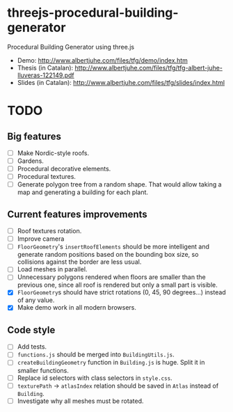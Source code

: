 threejs-procedural-building-generator
=====================================

Procedural Building Generator using three.js

* Demo: http://www.albertjuhe.com/files/tfg/demo/index.htm
* Thesis (in Catalan): http://www.albertjuhe.com/files/tfg/tfg-albert-juhe-lluveras-122149.pdf
* Slides (in Catalan): http://www.albertjuhe.com/files/tfg/slides/index.html

# TODO
## Big features
* [ ] Make Nordic-style roofs.
* [ ] Gardens.
* [ ] Procedural decorative elements.
* [ ] Procedural textures.
* [ ] Generate polygon tree from a random shape. That would allow taking a map and generating a building for each plant.
## Current features improvements
* [ ] Roof textures rotation.
* [ ] Improve camera
* [ ] `FloorGeometry`'s `insertRoofElements` should be more intelligent and generate random positions based on the bounding box size, so collisions against the border are less usual.
* [ ] Load meshes in parallel.
* [ ] Unnecessary polygons rendered when floors are smaller than the previous one, since all roof is rendered but only a small part is visible.
* [x] `FloorGeometry`s should have strict rotations (0, 45, 90 degrees...) instead of any value.
* [x] Make demo work in all modern browsers.
## Code style
* [ ] Add tests.
* [ ] `functions.js` should be merged into `BuildingUtils.js`.
* [ ] `createBuildingGeometry` function in `Building.js` is huge. Split it in smaller functions.
* [ ] Replace id selectors with class selectors in `style.css`.
* [ ] `texturePath` -> `atlasIndex` relation should be saved in `Atlas` instead of `Building`.
* [ ] Investigate why all meshes must be rotated.
